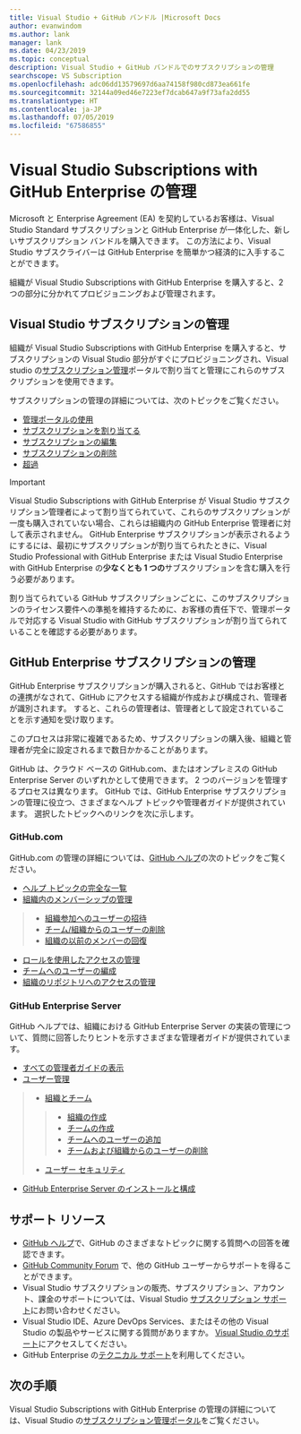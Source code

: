 ```yaml
---
title: Visual Studio + GitHub バンドル |Microsoft Docs
author: evanwindom
ms.author: lank
manager: lank
ms.date: 04/23/2019
ms.topic: conceptual
description: Visual Studio + GitHub バンドルでのサブスクリプションの管理
searchscope: VS Subscription
ms.openlocfilehash: adc06dd13579697d6aa74158f980cd873ea661fe
ms.sourcegitcommit: 32144a09ed46e7223ef7dcab647a9f73afa2dd55
ms.translationtype: HT
ms.contentlocale: ja-JP
ms.lasthandoff: 07/05/2019
ms.locfileid: "67586855"
---
```

# <a name="managing-visual-studio-subscriptions-with-github-enterprise"></a>Visual Studio Subscriptions with GitHub Enterprise の管理

Microsoft と Enterprise Agreement (EA) を契約しているお客様は、Visual Studio Standard サブスクリプションと GitHub Enterprise が一体化した、新しいサブスクリプション バンドルを購入できます。 この方法により、Visual Studio サブスクライバーは GitHub Enterprise を簡単かつ経済的に入手することができます。 

組織が Visual Studio Subscriptions with GitHub Enterprise を購入すると、2 つの部分に分かれてプロビジョニングおよび管理されます。

## <a name="managing-visual-studio-subscriptions"></a>Visual Studio サブスクリプションの管理

組織が Visual Studio Subscriptions with GitHub Enterprise を購入すると、サブスクリプションの Visual Studio 部分がすぐにプロビジョニングされ、Visual studio の[サブスクリプション管理](https://manage.visualstudio.com)ポータルで割り当てと管理にこれらのサブスクリプションを使用できます。 

サブスクリプションの管理の詳細については、次のトピックをご覧ください。
- [管理ポータルの使用](using-admin-portal.md)
- [サブスクリプションを割り当てる](assign-license.md)
- [サブスクリプションの編集](edit-license.md)
- [サブスクリプションの削除](delete-license.md)
- [超過](handle-overclaimed-license.md)

> [!Important]
> Visual Studio Subscriptions with GitHub Enterprise が Visual Studio サブスクリプション管理者によって割り当てられていて、これらのサブスクリプションが一度も購入されていない場合、これらは組織内の GitHub Enterprise 管理者に対して表示されません。 GitHub Enterprise サブスクリプションが表示されるようにするには、最初にサブスクリプションが割り当てられたときに、Visual Studio Professional with GitHub Enterprise または Visual Studio Enterprise with GitHub Enterprise の**少なくとも 1 つの**サブスクリプションを含む購入を行う必要があります。  
>
> 割り当てられている GitHub サブスクリプションごとに、このサブスクリプションのライセンス要件への準拠を維持するために、お客様の責任下で、管理ポータルで対応する Visual Studio with GitHub サブスクリプションが割り当てられていることを確認する必要があります。

## <a name="managing-github-enterprise-subscriptions"></a>GitHub Enterprise サブスクリプションの管理

GitHub Enterprise サブスクリプションが購入されると、GitHub ではお客様との連携がなされて、GitHub にアクセスする組織が作成および構成され、管理者が識別されます。  すると、これらの管理者は、管理者として設定されていることを示す通知を受け取ります。  

このプロセスは非常に複雑であるため、サブスクリプションの購入後、組織と管理者が完全に設定されるまで数日かかることがあります。

GitHub は、クラウド ベースの GitHub.com、またはオンプレミスの GitHub Enterprise Server のいずれかとして使用できます。  2 つのバージョンを管理するプロセスは異なります。  GitHub では、GitHub Enterprise サブスクリプションの管理に役立つ、さまざまなヘルプ トピックや管理者ガイドが提供されています。  選択したトピックへのリンクを次に示します。  

### <a name="githubcom"></a>GitHub.com 

GitHub.com の管理の詳細については、[GitHub ヘルプ](https://help.github.com/en)の次のトピックをご覧ください。
- [ヘルプ トピックの完全な一覧](https://help.github.com/en)
- [組織内のメンバーシップの管理](https://help.github.com/en/articles/managing-membership-in-your-organization)
> - [組織参加へのユーザーの招待](https://help.github.com/en/articles/inviting-users-to-join-your-organization)
> - [チーム/組織からのユーザーの削除](https://help.github.com/en/articles/removing-a-member-from-your-organization)
> - [組織の以前のメンバーの回復](https://help.github.com/en/articles/reinstating-a-former-member-of-your-organization)
- [ロールを使用したアクセスの管理](https://help.github.com/en/articles/managing-peoples-access-to-your-organization-with-roles)
- [チームへのユーザーの編成](https://help.github.com/en/articles/organizing-members-into-teams)
- [組織のリポジトリへのアクセスの管理](https://help.github.com/en/articles/managing-access-to-your-organizations-repositories)

### <a name="github-enterprise-server"></a>GitHub Enterprise Server

GitHub ヘルプでは、組織における GitHub Enterprise Server の実装の管理について、質問に回答したりヒントを示すさまざまな管理者ガイドが提供されています。

- [すべての管理者ガイドの表示](https://help.github.com/en/enterprise/2.16/admin)
- [ユーザー管理](https://help.github.com/en/enterprise/2.16/admin/user-management)
> - [組織とチーム](https://help.github.com/en/enterprise/2.16/admin/user-management/organizations-and-teams)
> > - [組織の作成](https://help.github.com/en/enterprise/2.16/admin/user-management/creating-organizations)
> > - [チームの作成](https://help.github.com/en/enterprise/2.16/admin/user-management/creating-teams)
> > - [チームへのユーザーの追加](https://help.github.com/en/enterprise/2.16/admin/user-management/adding-people-to-teams)
> > - [チームおよび組織からのユーザーの削除](https://help.github.com/en/enterprise/2.16/admin/user-management/removing-users-from-teams-and-organizations)
> - [ユーザー セキュリティ](https://help.github.com/en/enterprise/2.16/admin/user-management/user-security)
- [GitHub Enterprise Server のインストールと構成](https://help.github.com/en/enterprise/2.16/admin/installation)

## <a name="support-resources"></a>サポート リソース

- [GitHub ヘルプ](https://help.github.com/en)で、GitHub のさまざまなトピックに関する質問への回答を確認できます。
- [GitHub Community Forum](https://github.community/) で、他の GitHub ユーザーからサポートを得ることができます。
- Visual Studio サブスクリプションの販売、サブスクリプション、アカウント、課金のサポートについては、Visual Studio [サブスクリプション サポート](https://visualstudio.microsoft.com/subscriptions/support/)にお問い合わせください。
- Visual Studio IDE、Azure DevOps Services、またはその他の Visual Studio の製品やサービスに関する質問がありますか。  [Visual Studio のサポート](https://visualstudio.microsoft.com/support/)にアクセスしてください。
- GitHub Enterprise の[テクニカル サポート](https://support.microsoft.com/en-us/supportforbusiness/productselection?sapId=b77fe80f-5417-80bd-4b2a-275cf0018c24)を利用してください。   

## <a name="next-steps"></a>次の手順

Visual Studio Subscriptions with GitHub Enterprise の管理の詳細については、Visual Studio の[サブスクリプション管理ポータル](https://visualstudio.microsoft.com/subscriptions-administration/)をご覧ください。
